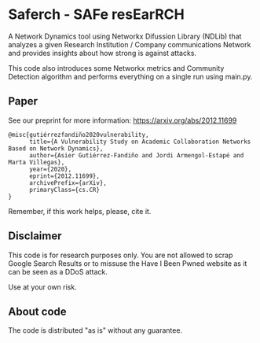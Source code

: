 # Saferch - SAFe resEarRCH
A Network Dynamics tool using Networkx Difussion Library (NDLib) that analyzes 
a given Research Institution / Company communications Network and provides insights
about how strong is against attacks.

This code also introduces some Networkx metrics and Community Detection algorithm and
performs everything on a single run using main.py.

## Paper
See our preprint for more information:
https://arxiv.org/abs/2012.11699
```
@misc{gutiérrezfandiño2020vulnerability,
      title={A Vulnerability Study on Academic Collaboration Networks Based on Network Dynamics}, 
      author={Asier Gutiérrez-Fandiño and Jordi Armengol-Estapé and Marta Villegas},
      year={2020},
      eprint={2012.11699},
      archivePrefix={arXiv},
      primaryClass={cs.CR}
}
```
Remember, if this work helps, please, cite it.

## Disclaimer
This code is for research purposes only. You are not allowed to scrap Google Search Results
or to missuse the Have I Been Pwned website as it can be seen as a DDoS attack.

Use at your own risk.

## About code
The code is distributed "as is" without any guarantee.
